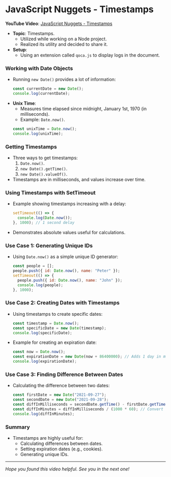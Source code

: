 
# JavaScript Nuggets - Timestamps

**YouTube Video**: [JavaScript Nuggets - Timestamps](https://www.youtube.com/watch?v=-Sbd08tTbAA)

- **Topic**: Timestamps.
  - Utilized while working on a Node project.
  - Realized its utility and decided to share it.
- **Setup**:
  - Using an extension called `qoca.js` to display logs in the document.

### **Working with Date Objects** 
- Running `new Date()` provides a lot of information:
  ```javascript
  const currentDate = new Date();
  console.log(currentDate);
  ```
- **Unix Time**:
  - Measures time elapsed since midnight, January 1st, 1970 (in milliseconds).
  - Example: `Date.now()`.
  ```javascript
  const unixTime = Date.now();
  console.log(unixTime);
  ```

### **Getting Timestamps** 
- Three ways to get timestamps:
  1. `Date.now()`.
  2. `new Date().getTime()`.
  3. `new Date().valueOf()`.
- Timestamps are in milliseconds, and values increase over time.

### **Using Timestamps with SetTimeout** 
- Example showing timestamps increasing with a delay:
  ```javascript
  setTimeout(() => {
    console.log(Date.now());
  }, 1000); // 1 second delay
  ```
- Demonstrates absolute values useful for calculations.

### **Use Case 1: Generating Unique IDs** 
- Using `Date.now()` as a simple unique ID generator:
  ```javascript
  const people = [];
  people.push({ id: Date.now(), name: "Peter" });
  setTimeout(() => {
    people.push({ id: Date.now(), name: "John" });
    console.log(people);
  }, 1000);
  ```

### **Use Case 2: Creating Dates with Timestamps** 
- Using timestamps to create specific dates:
  ```javascript
  const timestamp = Date.now();
  const specificDate = new Date(timestamp);
  console.log(specificDate);
  ```
- Example for creating an expiration date:
  ```javascript
  const now = Date.now();
  const expirationDate = new Date(now + 86400000); // Adds 1 day in milliseconds
  console.log(expirationDate);
  ```

### **Use Case 3: Finding Difference Between Dates** 
- Calculating the difference between two dates:
  ```javascript
  const firstDate = new Date("2021-09-27");
  const secondDate = new Date("2021-09-28");
  const diffInMilliseconds = secondDate.getTime() - firstDate.getTime();
  const diffInMinutes = diffInMilliseconds / (1000 * 60); // Convert to minutes
  console.log(diffInMinutes);
  ```

### **Summary** 
- Timestamps are highly useful for:
  - Calculating differences between dates.
  - Setting expiration dates (e.g., cookies).
  - Generating unique IDs.

---

*Hope you found this video helpful. See you in the next one!*
